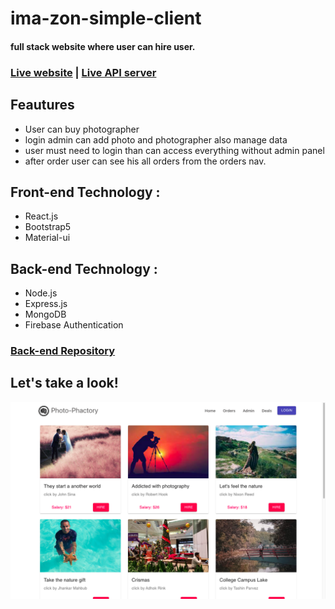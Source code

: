 # ima-zon-simple-client
#### full stack website where user can hire user.
### [Live website](https://photo-phactoryy.web.app/)  |  [Live API server](https://blueberry-surprise-50914.herokuapp.com/photos)

## Feautures
+ User can buy photographer 
+ login admin can add photo and photographer also manage data
+ user must need to login than can access everything without admin panel
+ after order user can see his all orders from the orders nav.

## Front-end Technology :
+ React.js
+ Bootstrap5
+ Material-ui

## Back-end Technology :
+ Node.js
+ Express.js
+ MongoDB
+ Firebase Authentication

### [Back-end Repository](https://github.com/Porgramming-Hero-web-course/full-stack-server-ShahinurAlamBhuiyan)

## Let's take a look!
![alt text](src/images/siteSS.png)


